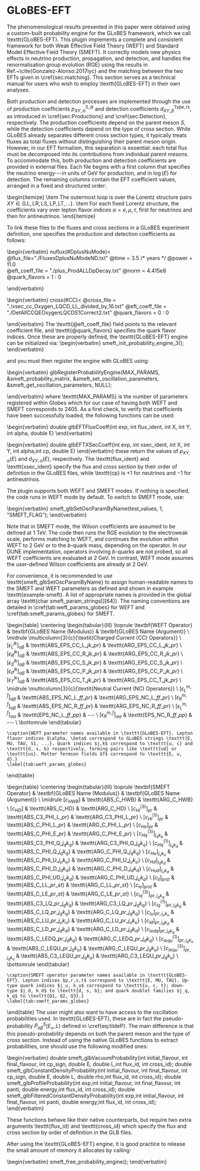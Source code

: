 # GLoBES-EFT

The phenomenological results presented in this paper were obtained using a custom-built probability engine for the GLoBES framework, which we call \texttt{GLoBES-EFT}. This plugin implements a complete and consistent framework for both Weak Effective Field Theory (WEFT) and Standard Model Effective Field Theory (SMEFT). It correctly models new physics effects in neutrino production, propagation, and detection, and handles the renormalisation group evolution (RGE) using the results in Ref.~\cite{Gonzalez-Alonso:2017iyc} and the matching between the two EFTs given in \cref{sec:matching}. This section serves as a technical manual for users who wish to employ \texttt{GLoBES-EFT} in their own analyses. 

Both production and detection processes are implemented through the use of production coefficients $p_{XY, \alpha}^{S, jk}$ and detection coefficients $d_{XY, \beta}^{\mathrm{Type}, \mathrm{rs}}$, as introduced in \cref{sec:Productions} and \cref{sec:Detection}, respectively. The production coefficients depend on the parent meson $S$, while the detection coefficients depend on the type of cross section. While GLoBES already separates different cross section types, it typically treats fluxes as total fluxes without distinguishing their parent meson origin. However, in our EFT formalism, this separation is essential: each total flux must be decomposed into its contributions from individual parent mesons. To accommodate this, both production and detection coefficients are provided in external files. Each file begins with a first column that specifies the neutrino energy---in units of GeV for production, and in $\log(E)$ for detection. The remaining columns contain the EFT coefficient values, arranged in a fixed and structured order:

\begin{itemize}
    \item The outermost loop is over the Lorentz structure pairs $XY \in \{\text{LL}, \text{LR}, \text{LS}, \text{LP}, \text{LT}, \dots\}$.
    \item For each fixed Lorentz structure, the coefficients vary over lepton flavor indices $\alpha = e, \mu, \tau$, first for neutrinos and then for antineutrinos.
\end{itemize}

To link these files to the fluxes and cross sections in a GLoBES experiment definition, one specifies the production and detection coefficients as follows:

\begin{verbatim}
nuflux(#DplusNuMode)<
   @flux_file="./FluxesDplusNuModeND.txt"
   @time = 3.5 /* years */
   @power = 11.0  
   @eft_coeff_file = "./plus_ProdALLDpDecay.txt"
   @norm = 4.415e8
   @quark_flavors = 1 : 0
>
\end{verbatim}

\begin{verbatim}
cross(#CC)<
  @cross_file = "./xsec_cc_Oxygen_LQCD_LL_divided_by_16.txt"
  @eft_coeff_file = "./DetAllCCQEOxygenLQCDS1Correct2.txt"
  @quark_flavors = 0 : 0
>
\end{verbatim}
The \texttt{@eft\_coeff\_file} field points to the relevant coefficient file, and \texttt{@quark\_flavors} specifies the quark flavor indices. Once these are properly defined, the \texttt{GLoBES-EFT} engine can be initialized via:
\begin{verbatim}
smeft_init_probability_engine_3();
\end{verbatim}

and you must then register the engine with GLoBES using:

\begin{verbatim}
glbRegisterProbabilityEngine(MAX_PARAMS, &smeft_probability_matrix,
                                 &smeft_set_oscillation_parameters,
                                 &smeft_get_oscillation_parameters, NULL);

\end{verbatim}
where \texttt{MAX\_PARAMS} is the number of parameters registered within Globes which for our case of having both WEFT and SMEFT corresponds to 2405. As a first check, to verify that coefficients have been successfully loaded, the following functions can be used:

\begin{verbatim}
double glbEFTFluxCoeff(int exp, int flux_ident, int X, int Y, int alpha, double E)
\end{verbatim}

\begin{verbatim}
double glbEFTXSecCoeff(int exp, int xsec_ident, int X, int Y, int alpha,int cp, double E)
\end{verbatim}
these return the values of $p_{XY, \alpha}(E)$ and $d_{XY, \alpha}(E)$, respectively. The \texttt{flux\_ident} and \texttt{xsec\_ident} specify the flux and cross section by their order of definition in the GLoBES files, while \texttt{cp} is $+1$ for neutrinos and $-1$ for antineutrinos. 

The plugin supports both WEFT and SMEFT modes. If nothing is specified, the code runs in WEFT mode by default. To switch to SMEFT mode, use:

\begin{verbatim}
 smeft_glbSetOscParamByName(test_values, 1, "SMEFT_FLAG");
\end{verbatim}

Note that in SMEFT mode, the Wilson coefficients are assumed to be defined at 1 TeV. The code then runs the RGE evolution to the electroweak scale, performs matching to WEFT, and continues the evolution within WEFT to 2 GeV or to the $b$-quark mass, depending on the operator. In our DUNE implementation, operators involving $b$-quarks are not probed, so all WEFT coefficients are evaluated at 2 GeV. In contrast, WEFT mode assumes the user-defined Wilson coefficients are already at 2 GeV.

For convenience, it is recommended to use \texttt{smeft\_glbSetOscParamByName} to assign human-readable names to the SMEFT and WEFT parameters as defined and shown in example \texttt{example-smeft}. A list of appropriate names is provided in the global array \texttt{char smeft\_param\_strings[][64]}. The naming conventions are detailed in \cref{tab:weft_params_globes} for WEFT and \cref{tab:smeft_params_globes} for SMEFT.


\begin{table}
    \centering
    \begin{tabular}{lll}
        \toprule
        \textbf{WEFT Operator} & \textbf{GLoBES Name (Modulus)} & \textbf{GLoBES Name (Argument)} \\
        \midrule
        \multicolumn{3}{c}{\textit{Charged Current (CC) Operators}} \\
        $[\epsilon_L^{jk}]_{\alpha\beta}$ & \texttt{ABS\_EPS\_CC\_L\_$jk$\_$p r$} & \texttt{ARG\_EPS\_CC\_L\_$jk$\_$p r$} \\
        $[\epsilon_R^{jk}]_{\alpha\beta}$ & \texttt{ABS\_EPS\_CC\_R\_$jk$\_$p r$} & \texttt{ARG\_EPS\_CC\_R\_$jk$\_$p r$} \\
        $[\epsilon_S^{jk}]_{\alpha\beta}$ & \texttt{ABS\_EPS\_CC\_S\_$jk$\_$p r$} & \texttt{ARG\_EPS\_CC\_S\_$jk$\_$p r$} \\
        $[\epsilon_P^{jk}]_{\alpha\beta}$ & \texttt{ABS\_EPS\_CC\_P\_$jk$\_$p r$} & \texttt{ARG\_EPS\_CC\_P\_$jk$\_$p r$} \\
        $[\epsilon_T^{jk}]_{\alpha\beta}$ & \texttt{ABS\_EPS\_CC\_T\_$jk$\_$p r$} & \texttt{ARG\_EPS\_CC\_T\_$jk$\_$p r$} \\
        \midrule
        \multicolumn{3}{c}{\textit{Neutral Current (NC) Operators}} \\
        $[\epsilon_{L}^{m,f}]_{\alpha\beta}$ & \texttt{ABS\_EPS\_NC\_L\_$f f$\_$p r$} & \texttt{ARG\_EPS\_NC\_L\_$f f$\_$p r$} \\
        $[\epsilon_{R}^{m,f}]_{\alpha\beta}$ & \texttt{ABS\_EPS\_NC\_R\_$f f$\_$p r$} & \texttt{ARG\_EPS\_NC\_R\_$f f$\_$p r$} \\
        $[\epsilon_{L}^{m,f}]_{\alpha\alpha}$ & \texttt{EPS\_NC\_L\_$f f$\_$p p$} & --- \\
        $[\epsilon_{R}^{m,f}]_{\alpha\alpha}$ & \texttt{EPS\_NC\_R\_$f f$\_$p p$} & --- \\
        \bottomrule
    \end{tabular}

    \caption{WEFT parameter names available in \texttt{GLoBES-EFT}. Lepton flavor indices $\alpha, \beta$ correspond to GLoBES strings \texttt{E, MU, TAU, S1, ...}. Quark indices $j,k$ correspond to \texttt{u, c} and \texttt{d, s, b} respectively, forming pairs like \texttt{ud} or \texttt{us}. Matter fermion fields $f$ correspond to \texttt{E, u, d}.}
    \label{tab:weft_params_globes}
\end{table}



\begin{table}
    \centering 
    \begin{tabular}{lll}
        \toprule
        \textbf{SMEFT Operator} & \textbf{GLoBES Name (Modulus)} & \textbf{GLoBES Name (Argument)} \\
        \midrule
        $[c_{HWB}]$ & \texttt{ABS\_C\_HWB} & \texttt{ARG\_C\_HWB} \\
        $[c_{HD}]$ & \texttt{ABS\_C\_HD} & \texttt{ARG\_C\_HD} \\
        $[c_{H l}^{(3)}]_{pr}$ & \texttt{ABS\_C3\_PHI\_L\_$pr$} & \texttt{ARG\_C3\_PHI\_L\_$pr$} \\
        $[c_{H l}^{(1)}]_{pr}$ & \texttt{ABS\_C\_PHI\_L\_$pr$} & \texttt{ARG\_C\_PHI\_L\_$pr$} \\
        $[c_{H e}]_{pr}$ & \texttt{ABS\_C\_PHI\_E\_$pr$} & \texttt{ARG\_C\_PHI\_E\_$pr$} \\
        $[c_{H q}^{(3)}]_{j_q k_q}$ & \texttt{ABS\_C3\_PHI\_Q\_$j_q k_q$} & \texttt{ARG\_C3\_PHI\_Q\_$j_q k_q$} \\
        $[c_{H q}^{(1)}]_{j_q k_q}$ & \texttt{ABS\_C\_PHI\_Q\_$j_q k_q$} & \texttt{ARG\_C\_PHI\_Q\_$j_q k_q$} \\
        $[c_{H u}]_{j_u k_u}$ & \texttt{ABS\_C\_PHI\_U\_$j_u k_u$} & \texttt{ARG\_C\_PHI\_U\_$j_u k_u$} \\
        $[c_{H d}]_{j_d k_d}$ & \texttt{ABS\_C\_PHI\_D\_$j_d k_d$} & \texttt{ARG\_C\_PHI\_D\_$j_d k_d$} \\
        $[c_{H ud}]_{j_u k_d}$ & \texttt{ABS\_C\_PHI\_UD\_$j_u k_d$} & \texttt{ARG\_C\_PHI\_UD\_$j_u k_d$} \\
        $[c_{ll}]_{prst}$ & \texttt{ABS\_C\_LL\_$pr$\_$st$} & \texttt{ARG\_C\_LL\_$pr$\_$st$} \\
        $[c_{le}]_{prst}$ & \texttt{ABS\_C\_LE\_$pr$\_$st$} & \texttt{ARG\_C\_LE\_$pr$\_$st$} \\
        $[c_{lq}^{(3)}]_{pr, j_q k_q}$ & \texttt{ABS\_C3\_LQ\_$pr$\_$j_q k_q$} & \texttt{ARG\_C3\_LQ\_$pr$\_$j_q k_q$} \\
        $[c_{lq}^{(1)}]_{pr, j_q k_q}$ & \texttt{ABS\_C\_LQ\_$pr$\_$j_q k_q$} & \texttt{ARG\_C\_LQ\_$pr$\_$j_q k_q$} \\
        $[c_{lu}]_{pr, j_u k_u}$ & \texttt{ABS\_C\_LU\_$pr$\_$j_u k_u$} & \texttt{ARG\_C\_LU\_$pr$\_$j_u k_u$} \\
        $[c_{ld}]_{pr, j_d k_d}$ & \texttt{ABS\_C\_LD\_$pr$\_$j_d k_d$} & \texttt{ARG\_C\_LD\_$pr$\_$j_d k_d$} \\
        $[c_{ledq}]_{pr, j_d k_q}$ & \texttt{ABS\_C\_LEDQ\_$pr$\_$j_d k_q$} & \texttt{ARG\_C\_LEDQ\_$pr$\_$j_d k_q$} \\
        $[c_{lequ}^{(1)}]_{pr, j_q k_u}$ & \texttt{ABS\_C\_LEQU\_$pr$\_$j_q k_u$} & \texttt{ARG\_C\_LEQU\_$pr$\_$j_q k_u$} \\
        $[c_{lequ}^{(3)}]_{pr, j_q k_u}$ & \texttt{ABS\_C3\_LEQU\_$pr$\_$j_q k_u$} & \texttt{ARG\_C3\_LEQU\_$pr$\_$j_q k_u$} \\
        \bottomrule
    \end{tabular}

    \caption{SMEFT operator parameter names available in \texttt{GLoBES-EFT}. Lepton indices $p,r,s,t$ correspond to \texttt{E, MU, TAU}. Up-type quark indices $j_u, k_u$ correspond to \texttt{u, c, t}; down-type $j_d, k_d$ to \texttt{d, s, b}; and quark doublet families $j_q, k_q$ to \texttt{Q1, Q2, Q3}.}
    \label{tab:smeft_params_globes}
\end{table}
The user might also want to have access to the oscillation probabilities used. In \texttt{GLoBES-EFT}, these are in fact the pseudo-probability $\tilde{P}_{\alpha \beta}^S\left(E_\nu, L\right)$ defined in \cref{eq:tildeP}. The main difference is that this pseudo-probability depends on both the parent meson and the type of cross section. Instead of using the native GLoBES functions to extract probabilities, one should use the following modified ones:

\begin{verbatim}
double smeft_glbVacuumProbability(int initial_flavour, int final_flavour,
            int cp_sign, double E, double L,int flux_id, int cross_id);
double smeft_glbConstantDensityProbability(int initial_flavour, int final_flavour,
            int cp_sign, double E, double L, double rho,int flux_id, int cross_id);
double smeft_glbProfileProbability(int exp,int initial_flavour, int final_flavour,
            int panti, double energy,int flux_id, int cross_id);
double smeft_glbFilteredConstantDensityProbability(int exp,int initial_flavour,
            int final_flavour, int panti, double energy,int flux_id, int cross_id);
\end{verbatim}

These functions behave like their native counterparts, but require two extra arguments \texttt{flux\_id} and \texttt{cross\_id} which specify the flux and cross section by order of definition in the GLB files. 

After using the \texttt{GLoBES-EFT} engine, it is good practice to release the small amount of memory it allocates by calling:

\begin{verbatim}
smeft_free_probability_engine();
\end{verbatim}
